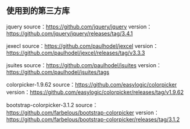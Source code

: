 ## 使用到的第三方库

jquery
source：https://github.com/jquery/jquery
version：https://github.com/jquery/jquery/releases/tag/3.4.1

jexecl
source：https://github.com/paulhodel/jexcel
version：https://github.com/paulhodel/jexcel/releases/tag/v3.3.3

jsuites
source：https://github.com/paulhodel/jsuites
version：https://github.com/paulhodel/jsuites/tags

colorpicker-1.9.62
source：https://github.com/easylogic/colorpicker
version：https://github.com/easylogic/colorpicker/releases/tag/v1.9.62

bootstrap-colorpicker-3.1.2
source：https://github.com/farbelous/bootstrap-colorpicker
version：https://github.com/farbelous/bootstrap-colorpicker/releases/tag/3.1.2